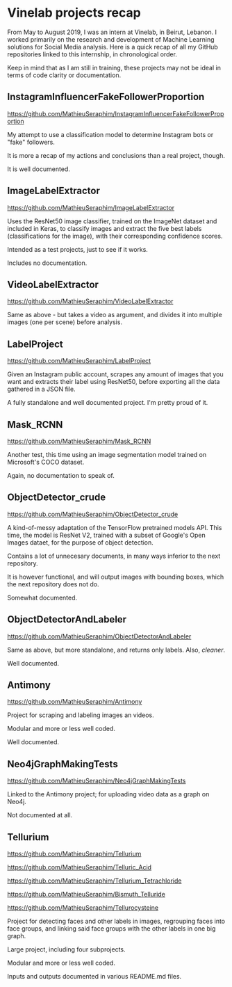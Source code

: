 # Vinelab projects recap

From May to August 2019, I was an intern at Vinelab, in Beirut, Lebanon. I worked primarily on the research and development of Machine Learning solutions for Social Media analysis. Here is a quick recap of all my GitHub repositories linked to this internship, in chronological order.

Keep in mind that as I am still in training, these projects may not be ideal in terms of code clarity or documentation.

## InstagramInfluencerFakeFollowerProportion

https://github.com/MathieuSeraphim/InstagramInfluencerFakeFollowerProportion

My attempt to use a classification model to determine Instagram bots or "fake" followers.

It is more a recap of my actions and conclusions than a real project, though.

It is well documented.

## ImageLabelExtractor

https://github.com/MathieuSeraphim/ImageLabelExtractor

Uses the ResNet50 image classifier, trained on the ImageNet dataset and included in Keras, to classify images and extract the five best labels (classifications for the image), with their corresponding confidence scores.

Intended as a test projects, just to see if it works.

Includes no documentation.

## VideoLabelExtractor

https://github.com/MathieuSeraphim/VideoLabelExtractor

Same as above - but takes a video as argument, and divides it into multiple images (one per scene) before analysis.

## LabelProject

https://github.com/MathieuSeraphim/LabelProject

Given an Instagram public account, scrapes any amount of images that you want and extracts their label using ResNet50, before exporting all the data gathered in a JSON file.

A fully standalone and well documented project. I'm pretty proud of it.

## Mask_RCNN

https://github.com/MathieuSeraphim/Mask_RCNN

Another test, this time using an image segmentation model trained on Microsoft's COCO dataset.

Again, no documentation to speak of.

## ObjectDetector_crude

https://github.com/MathieuSeraphim/ObjectDetector_crude

A kind-of-messy adaptation of the TensorFlow pretrained models API. This time, the model is ResNet V2, trained with a subset of Google's Open Images dataet, for the purpose of object detection.

Contains a lot of unnecesary documents, in many ways inferior to the next repository.

It is however functional, and will output images with bounding boxes, which the next repository does not do.

Somewhat documented.

## ObjectDetectorAndLabeler

https://github.com/MathieuSeraphim/ObjectDetectorAndLabeler

Same as above, but more standalone, and returns only labels. Also, *cleaner*.

Well documented.

## Antimony

https://github.com/MathieuSeraphim/Antimony

Project for scraping and labeling images an videos.

Modular and more or less well coded.

Well documented.

## Neo4jGraphMakingTests

https://github.com/MathieuSeraphim/Neo4jGraphMakingTests

Linked to the Antimony project; for uploading video data as a graph on Neo4j.

Not documented at all.

## Tellurium

https://github.com/MathieuSeraphim/Tellurium

https://github.com/MathieuSeraphim/Telluric_Acid

https://github.com/MathieuSeraphim/Tellurium_Tetrachloride

https://github.com/MathieuSeraphim/Bismuth_Telluride

https://github.com/MathieuSeraphim/Tellurocysteine

Project for detecting faces and other labels in images, regrouping faces into face groups, and linking said face groups with the other labels in one big graph.

Large project, including four subprojects.

Modular and more or less well coded.

Inputs and outputs documented in various README.md files.
